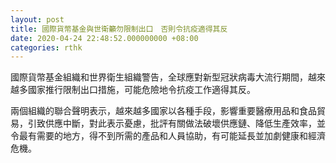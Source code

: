 ```yaml
---
layout: post
title: 國際貨幣基金與世衛籲勿限制出口　否則令抗疫適得其反
date: 2020-04-24 22:48:52.000000000 +08:00
categories: rthk
---
```


國際貨幣基金組織和世界衛生組織警告，全球應對新型冠狀病毒大流行期間，越來越多國家推行限制出口措施，可能危險地令抗疫工作適得其反。

兩個組織的聯合聲明表示，越來越多國家以各種手段，影響重要醫療用品和食品貿易，引致供應中斷，對此表示憂慮，批評有關做法破壞供應鏈、降低生產效率，並令最有需要的地方，得不到所需的產品和人員協助，有可能延長並加劇健康和經濟危機。
